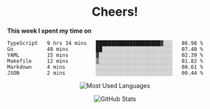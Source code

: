 <h1 align="center">Cheers!</h1>

**This week I spent my time on**
<!--START_SECTION:waka-->

```text
TypeScript   9 hrs 34 mins   █████████████████████▓░░░   86.98 %
Go           48 mins         ██░░░░░░░░░░░░░░░░░░░░░░░   07.40 %
YAML         15 mins         ▓░░░░░░░░░░░░░░░░░░░░░░░░   02.39 %
Makefile     12 mins         ▒░░░░░░░░░░░░░░░░░░░░░░░░   01.82 %
Markdown     4 mins          ░░░░░░░░░░░░░░░░░░░░░░░░░   00.61 %
JSON         2 mins          ░░░░░░░░░░░░░░░░░░░░░░░░░   00.44 %
```

<!--END_SECTION:waka-->

<p align="center"><img src="https://github-readme-stats.vercel.app/api/top-langs/?username=thnkrn&layout=compact&hide=html&theme=tokyonight" alt="Most Used Languages" /></p>

<p align="center"><img src="https://github-readme-stats.vercel.app/api?username=thnkrn&show_icons=true&count_private=true&theme=tokyonight" alt="GitHub Stats" /></p>

<!-- <p align="center"><a href="https://wakatime.com"><img src="https://wakatime.com/share/@thnkrn/40092326-d1bd-471b-89da-9a7c63939402.png" /></p>
 -->
